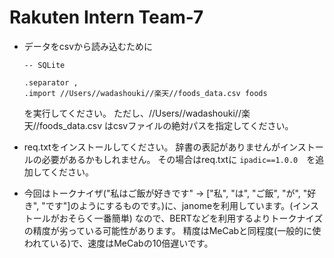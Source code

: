# Rakuten Intern Team-7

- データをcsvから読み込むために
    ```
    -- SQLite

    .separator ,
    .import //Users//wadashouki//楽天//foods_data.csv foods
    ```

    を実行してください。
    ただし、//Users//wadashouki//楽天//foods_data.csv はcsvファイルの絶対パスを指定してください。

- req.txtをインストールしてください。
    辞書の表記がありませんがインストールの必要があるかもしれません。
    その場合はreq.txtに ``` ipadic==1.0.0 ```　を追加してください。

- 今回はトークナイザ("私はご飯が好きです" -> ["私", "は", "ご飯", "が", "好き", "です"]のようにするものです。)に、janomeを利用しています。(インストールがおそらく一番簡単)
    なので、BERTなどを利用するよりトークナイズの精度が劣っている可能性があります。
    精度はMeCabと同程度(一般的に使われている)で、速度はMeCabの10倍遅いです。
